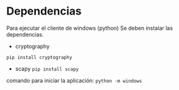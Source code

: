 # Dependencias
Para ejecutar el cliente de windows (python) Se deben instalar las dependencias.

* cryptography

`pip install cryptography`

* scapy
`pip install scapy`

comando para iniciar la aplicación: `python -m windows`